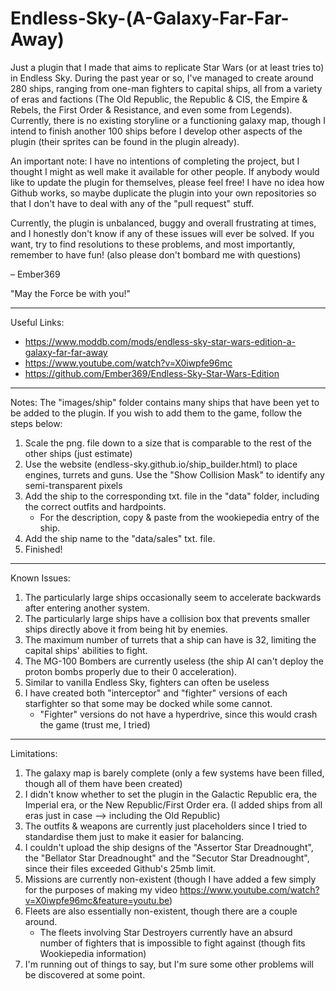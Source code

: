 # Endless-Sky-(A-Galaxy-Far-Far-Away)
Just a plugin that I made that aims to replicate Star Wars (or at least tries to) in Endless Sky. During the past year or so, I've managed to create around 280 ships, ranging from one-man fighters to capital ships, all from a variety of eras and factions (The Old Republic, the Republic & CIS, the Empire & Rebels, the First Order & Resistance, and even some from Legends). Currently, there is no existing storyline or a functioning galaxy map, though I intend to finish another 100 ships before I develop other aspects of the plugin (their sprites can be found in the plugin already).

An important note:
I have no intentions of completing the project, but I thought I might as well make it available for other people. If anybody would like to update the plugin for themselves, please feel free! I have no idea how Github works, so maybe duplicate the plugin into your own repositories so that I don't have to deal with any of the "pull request" stuff.

Currently, the plugin is unbalanced, buggy and overall frustrating at times, and I honestly don't know if any of these issues will ever be solved. If you want, try to find resolutions to these problems, and most importantly, remember to have fun! (also please don't bombard me with questions)

– Ember369

"May the Force be with you!"
__________________________________________________________________________________________________
Useful Links:
- https://www.moddb.com/mods/endless-sky-star-wars-edition-a-galaxy-far-far-away
- https://www.youtube.com/watch?v=X0iwpfe96mc
- https://github.com/Ember369/Endless-Sky-Star-Wars-Edition

__________________________________________________________________________________________________
Notes:
The "images/ship" folder contains many ships that have been yet to be added to the plugin. If you wish to add them to the game, follow the steps below:
1) Scale the png. file down to a size that is comparable to the rest of the other ships (just estimate)
2) Use the website (endless-sky.github.io/ship_builder.html) to place engines, turrets and guns.
   Use the "Show Collision Mask" to identify any semi-transparent pixels
3) Add the ship to the corresponding txt. file in the "data" folder, including the correct outfits and hardpoints.
   - For the description, copy & paste from the wookiepedia entry of the ship.
4) Add the ship name to the "data/sales" txt. file.
5) Finished!

__________________________________________________________________________________________________
Known Issues:
1) The particularly large ships occasionally seem to accelerate backwards after entering another system.
2) The particularly large ships have a collision box that prevents smaller ships directly above it from being hit by enemies.
3) The maximum number of turrets that a ship can have is 32, limiting the capital ships' abilities to fight.
4) The MG-100 Bombers are currently useless (the ship AI can't deploy the proton bombs properly due to their 0 acceleration).
5) Similar to vanilla Endless Sky, fighters can often be useless
6) I have created both "interceptor" and "fighter" versions of each starfighter so that some may be docked while some cannot.
    - "Fighter" versions do not have a hyperdrive, since this would crash the game (trust me, I tried) 
    
__________________________________________________________________________________________________
Limitations:
1) The galaxy map is barely complete (only a few systems have been filled, though all of them have been created)
2) I didn't know whether to set the plugin in the Galactic Republic era, the Imperial era, or the New Republic/First Order era. (I added ships from all eras just in case –> including the Old Republic)
3) The outfits & weapons are currently just placeholders since I tried to standardise them just to make it easier for balancing.
4) I couldn't upload the ship designs of the "Assertor Star Dreadnought", the "Bellator Star Dreadnought" and the "Secutor Star Dreadnought", since their files exceeded Github's 25mb limit.
5) Missions are currently non-existent (though I have added a few simply for the purposes of making my video https://www.youtube.com/watch?v=X0iwpfe96mc&feature=youtu.be)
6) Fleets are also essentially non-existent, though there are a couple around.
   - The fleets involving Star Destroyers currently have an absurd number of fighters that is impossible to fight against (though fits          Wookiepedia information)
7) I'm running out of things to say, but I'm sure some other problems will be discovered at some point.
